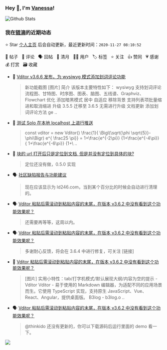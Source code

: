 ### Hey 👋, I'm [Vanessa](http://vanessa.b3log.org/)!

![Github Stats](https://github-readme-stats.vercel.app/api?username=Vanessa219&show_icons=true)

<!--events start -->

### 我在[链滴](https://ld246.com)的近期动态

⭐️ Star [个人主页](https://github.com/Vanessa219/Vanessa219) 后会自动更新，最近更新时间：`2020-11-27 08:10:52`

📝 帖子 &nbsp; 💬 评论 &nbsp; 🗣 回帖 &nbsp; 🌙 清月 &nbsp; 👨‍💻 用户 &nbsp; 🏷️ 标签 &nbsp; ⭐️ 关注 &nbsp; 👍 赞同 &nbsp; 💗 感谢 &nbsp; 💰 打赏 &nbsp; 🗃 收藏

* 📝 [Vditor v3.6.6 发布，为 wysiwyg 模式添加划词评论功能](https://ld246.com/article/1606179516161)

  > 新功能截图 [图片] 简介 该版本主要特性如下： wysiwyg 支持划词评论 流程图、甘特图、时序图、图表、脑图、五线谱、Graphviz、Flowchart 优化 添加暗黑模式 居中 自适应 移除背景 支持列表项批量缩进和取消缩进 升级 3.5.5 迁移至 3.6.5 无需进行升级 文档更新 添加划词评论方法 ge ..
* 💬 [测试 Solo 在本地 localhost 上进行推送](https://ld246.com/article/1578760934915/comment/1606125627843#comments)

  > const vditor = new Vditor() \frac{1}{ \Bigl(\sqrt{\phi \sqrt{5}}-\phi\Bigr) e^{ \frac25 \pi}} = 1+\frac{e^{-2\pi}} {1+\frac{e^{-4\pi}} { 1+\frac{e^{-6\pi}} {1+\ ..
* 💬 [块的 url 打开后只是定位到文档, 但是并没有定位到具体的块?](https://ld246.com/article/1606120848979/comment/1606121232245#comments)

  > 定位还没有做，0.5.0 实现
* 🗣 [社区缺陷报告与功能建议](https://ld246.com/article/1438049659432/comment/1606110594867#comments)

  > 现在应该显示为 ld246.com，当到某个百分比的时候会自动进行清理的。
* 🗣 [Vditor 粘贴后需滚动到粘贴内容的末尾，在版本 v3.6.2 中没有看到这个功能效果呢？](https://ld246.com/article/1605410523094/comment/1606015079558#comments)

  > 还需要再等等，这周以内。
* 🗣 [Vditor 粘贴后需滚动到粘贴内容的末尾，在版本 v3.6.2 中没有看到这个功能效果呢？](https://ld246.com/article/1605410523094/comment/1605837013591#comments)

  > 多谢耐心反馈，将会在 3.6.4 中进行修复，可关注 [链接]
* 💬 [Vditor 粘贴后需滚动到粘贴内容的末尾，在版本 v3.6.2 中没有看到这个功能效果呢？](https://ld246.com/article/1605410523094/comment/1605793610878#comments)

  > [图片] 实用小特性：tab/打字机模式/默认展现大纲/内容为空的提示 - Vditor Vditor - 易于使用的 Markdown 编辑器，为适配不同的应用场景而生。它使用 TypeScript 实现，支持原生 JavaScript、Vue、React、Angular，提供桌面版。 B3log - b3log.o ..
* 🗣 [Vditor 粘贴后需滚动到粘贴内容的末尾，在版本 v3.6.2 中没有看到这个功能效果呢？](https://ld246.com/article/1605410523094/comment/1605624909268#comments)

  > @thinkido 还没有更新的，你可以下载源码后运行里面的 demo 看一下。


<!--events end -->

<a title="Hits" target="_blank" href="https://github.com/Vanessa219/Vanessa219"><img src="https://hits.b3log.org/Vanessa219/Vanessa219.svg"></a>
